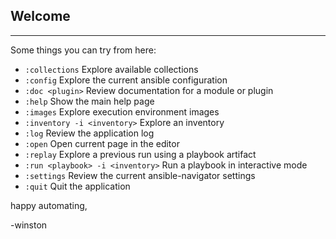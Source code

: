 ## Welcome
----------------------------------------------------------------------------------------------------------

Some things you can try from here:
- `:collections`                                          Explore available collections
- `:config`                                               Explore the current ansible configuration
- `:doc <plugin>`                                         Review documentation for a module or plugin
- `:help`                                                 Show the main help page
- `:images`                                               Explore execution environment images
- `:inventory -i <inventory>`                             Explore an inventory
- `:log`                                                  Review the application log
- `:open`                                                 Open current page in the editor
- `:replay`                                               Explore a previous run using a playbook artifact
- `:run <playbook> -i <inventory>`                        Run a playbook in interactive mode
- `:settings`                                             Review the current ansible-navigator settings 
- `:quit`                                                 Quit the application

happy automating,

-winston
